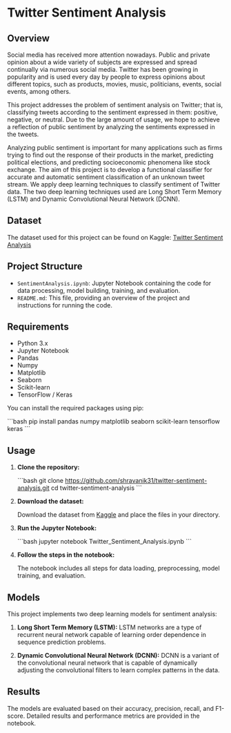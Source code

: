 
# Twitter Sentiment Analysis

## Overview

Social media has received more attention nowadays. Public and private opinion about a wide variety of subjects are expressed and spread continually via numerous social media. Twitter has been growing in popularity and is used every day by people to express opinions about different topics, such as products, movies, music, politicians, events, social events, among others.

This project addresses the problem of sentiment analysis on Twitter; that is, classifying tweets according to the sentiment expressed in them: positive, negative, or neutral. Due to the large amount of usage, we hope to achieve a reflection of public sentiment by analyzing the sentiments expressed in the tweets.

Analyzing public sentiment is important for many applications such as firms trying to find out the response of their products in the market, predicting political elections, and predicting socioeconomic phenomena like stock exchange. The aim of this project is to develop a functional classifier for accurate and automatic sentiment classification of an unknown tweet stream. We apply deep learning techniques to classify sentiment of Twitter data. The two deep learning techniques used are Long Short Term Memory (LSTM) and Dynamic Convolutional Neural Network (DCNN).

## Dataset

The dataset used for this project can be found on Kaggle: [Twitter Sentiment Analysis](https://www.kaggle.com/ywang311/twitter-sentiment)

## Project Structure

- `SentimentAnalysis.ipynb`: Jupyter Notebook containing the code for data processing, model building, training, and evaluation.
- `README.md`: This file, providing an overview of the project and instructions for running the code.

## Requirements

- Python 3.x
- Jupyter Notebook
- Pandas
- Numpy
- Matplotlib
- Seaborn
- Scikit-learn
- TensorFlow / Keras

You can install the required packages using pip:

\`\`\`bash
pip install pandas numpy matplotlib seaborn scikit-learn tensorflow keras
\`\`\`

## Usage

1. **Clone the repository:**

    \`\`\`bash
    git clone https://github.com/shravanik31/twitter-sentiment-analysis.git
    cd twitter-sentiment-analysis
    \`\`\`

2. **Download the dataset:**

    Download the dataset from [Kaggle](https://www.kaggle.com/ywang311/twitter-sentiment) and place the files in your directory.

3. **Run the Jupyter Notebook:**

    \`\`\`bash
    jupyter notebook Twitter_Sentiment_Analysis.ipynb
    \`\`\`

4. **Follow the steps in the notebook:**

    The notebook includes all steps for data loading, preprocessing, model training, and evaluation.

## Models

This project implements two deep learning models for sentiment analysis:

1. **Long Short Term Memory (LSTM):** 
    LSTM networks are a type of recurrent neural network capable of learning order dependence in sequence prediction problems.

2. **Dynamic Convolutional Neural Network (DCNN):**
    DCNN is a variant of the convolutional neural network that is capable of dynamically adjusting the convolutional filters to learn complex patterns in the data.

## Results

The models are evaluated based on their accuracy, precision, recall, and F1-score. Detailed results and performance metrics are provided in the notebook.

